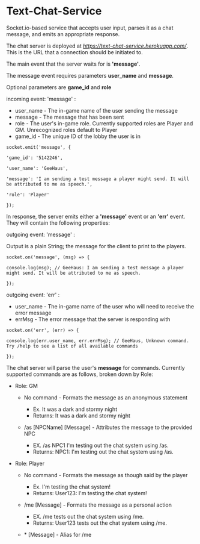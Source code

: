 # Text-Chat-Service

Socket.io-based service that accepts user input, parses it as a chat message, and emits an appropriate response.


The chat server is deployed at *https://text-chat-service.herokuapp.com/*. This is the URL that a connection should be initiated to.


The main event that the server waits for is **'message'**. 

The message event requires parameters **user_name** and **message**.

Optional parameters are **game_id** and **role**


incoming event: 'message' :

* user_name - The in-game name of the user sending the message
* message   - The message that has been sent
* role      - The user's in-game role. Currently supported roles are Player and GM. Unrecognized roles default to Player
* game_id   - The unique ID of the lobby the user is in

> 
    socket.emit('message', {

    'game_id': '5142246',

    'user_name': 'GeeHaus',

    'message': 'I am sending a test message a player might send. It will be attributed to me as speech.',

    'role': 'Player'

    });



In response, the server emits either a **'message'** event or an **'err'** event. They will contain the following properties:


outgoing event: 'message' :


Output is a plain String; the message for the client to print to the players.

> 
    socket.on('message', (msg) => {

    console.log(msg); // GeeHaus: I am sending a test message a player might send. It will be attributed to me as speech.

    });


outgoing event: 'err' :


* user_name - The in-game name of the user who will need to receive the error message
* errMsg    - The error message that the server is responding with

> 
    socket.on('err', (err) => {

    console.log(err.user_name, err.errMsg); // GeeHaus, Unknown command. Try /help to see a list of all available commands

    });



The chat server will parse the user's **message** for commands. Currently supported commands are as follows, broken down by Role:

* Role: GM
    * No command - Formats the message as an anonymous statement
        - Ex.      It was a dark and stormy night
        - Returns: It was a dark and stormy night

    * /as \[NPCName\] \[Message\] - Attributes the message to the provided NPC
        - EX.      /as NPC1 I'm testing out the chat system using /as.
        - Returns: NPC1: I'm testing out the chat system using /as.


* Role: Player
    * No command - Formats the message as though said by the player
        - Ex.      I'm testing the chat system!
        - Returns: User123: I'm testing the chat system!

    * /me \[Message\] - Formats the message as a personal action
        - EX.      /me tests out the chat system using /me.
        - Returns: User123 tests out the chat system using /me.

    * \* \[Message\]  - Alias for /me